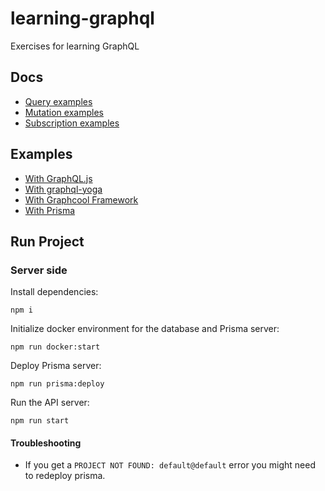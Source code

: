 # learning-graphql

Exercises for learning GraphQL

## Docs

- [Query examples](docs/queryExamples.md)
- [Mutation examples](docs/mutationExamples.md)
- [Subscription examples](docs/subscriptionExamples.md)

## Examples

- [With GraphQL.js](examples/with-graphqljs)
- [With graphql-yoga](examples/with-graphql-yoga)
- [With Graphcool Framework](examples/with-graphcool)
- [With Prisma](examples/with-prisma)

## Run Project

### Server side

Install dependencies:

`npm i`

Initialize docker environment for the database and Prisma server:

`npm run docker:start`

Deploy Prisma server:

`npm run prisma:deploy`

Run the API server:

`npm run start`

#### Troubleshooting

- If you get a `PROJECT NOT FOUND: default@default` error you might need to redeploy prisma.
